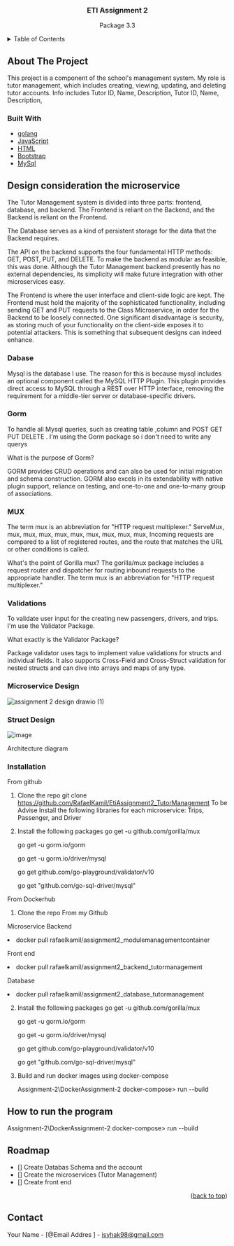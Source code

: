 
<!-- PROJECT LOGO -->
<br />
<div align="center">
  <a href="https://github.com/RafaelKamil/EtiAssignment2_TutorManagement">
  </a>

<h3 align="center">ETI Assignment 2</h3>

  <p align="center">
    Package 3.3
    <br />
  </p>
</div>



<!-- TABLE OF CONTENTS -->
<details>
  <summary>Table of Contents</summary>
  <ol>
    <li>
      <a href="#about-the-project">About The Project</a>
      <ul>
        <li><a href="#built-with">Built With</a></li>
      </ul>
    </li>
    <li>
      <a href="#getting-started">Getting Started</a>
      <ul>
        <li><a href="#installation">Installation</a></li>
      </ul>
    </li>
    <li><a href="#roadmap">Roadmap</a></li>
    <li><a href="#contact">Contact</a></li>
  </ol>
</details>



<!-- ABOUT THE PROJECT -->
## About The Project
This project is a component of the school's management system. My role is tutor management, which includes creating, viewing, updating, and deleting tutor accounts.
Info includes
Tutor ID, Name, Description, Tutor ID, Name, Description,

### Built With

* [golang](https://go.dev/)
* [JavaScript](https://www.javascript.com/)
* [HTML](https://en.wikipedia.org/wiki/HTML)
* [Bootstrap](https://getbootstrap.com/)
* [MySql](https://www.mysql.com/)


<!-- GETTING STARTED -->
## Design consideration the microservice

The Tutor Management system is divided into three parts: frontend, database, and backend. The Frontend is reliant on the Backend, and the Backend is reliant on the Frontend.


The Database serves as a kind of persistent storage for the data that the Backend requires.

The API on the backend supports the four fundamental HTTP methods: GET, POST, PUT, and DELETE. To make the backend as modular as feasible, this was done. Although the Tutor Management backend presently has no external dependencies, its simplicity will make future integration with other microservices easy.


The Frontend is where the user interface and client-side logic are kept. The Frontend must hold the majority of the sophisticated functionality, including sending GET and PUT requests to the Class Microservice, in order for the Backend to be loosely connected. One significant disadvantage is security, as storing much of your functionality on the client-side exposes it to potential attackers. This is something that subsequent designs can indeed enhance.



### Dabase


Mysql is the database I use. The reason for this is because mysql includes an optional component called the MySQL HTTP Plugin. This plugin provides direct access to MySQL through a REST over HTTP interface, removing the requirement for a middle-tier server or database-specific drivers.

### Gorm
To handle all Mysql queries, such as creating table ,column and POST GET PUT DELETE . I'm using the Gorm package so i don't need to write any querys

What is the purpose of Gorm? 

GORM provides CRUD operations and can also be used for initial migration and schema construction. GORM also excels in its extendability with native plugin support, reliance on testing, and one-to-one and one-to-many group of associations.

###  MUX
The term mux is an abbreviation for "HTTP request multiplexer." ServeMux, mux, mux, mux, mux, mux, mux, mux, mux, mux, Incoming requests are compared to a list of registered routes, and the route that matches the URL or other conditions is called.

What's the point of Gorilla mux?
The gorilla/mux package includes a request router and dispatcher for routing inbound requests to the appropriate handler. The term mux is an abbreviation for "HTTP request multiplexer."
### Validations


To validate user input for the creating new passengers, drivers, and trips. I'm use the Validator Package.

What exactly is the Validator Package?

Package validator uses tags to implement value validations for structs and individual fields. It also supports Cross-Field and Cross-Struct validation for nested structs and can dive into arrays and maps of any type.


### Microservice Design
![assignment 2 design drawio (1)](https://user-images.githubusercontent.com/74031156/152704678-46ea6790-1f3f-4290-b0c2-3388697a798b.png)



### Struct Design
![image](https://user-images.githubusercontent.com/74031156/152705339-77aff38b-2c43-4ad9-bb8a-0e5aa0950699.png)


Architecture diagram
### Installation
From github
1. Clone the repo git clone https://github.com/RafaelKamil/EtiAssignment2_TutorManagement To be Advise Install the following libraries for each microservice: Trips, Passenger, and Driver

2. Install the following packages 
    go get -u github.com/gorilla/mux
    
    go get -u gorm.io/gorm
    
    go get -u gorm.io/driver/mysql
    
    go get github.com/go-playground/validator/v10
    
    go get "github.com/go-sql-driver/mysql"
    
From Dockerhub
1. Clone the repo From my Github 

  Microservice Backend
     <li> docker pull rafaelkamil/assignment2_modulemanagementcontainer</li>
  
  Front end
    <li> docker pull rafaelkamil/assignment2_backend_tutormanagement</li>
 
 Database
    <li>docker pull rafaelkamil/assignment2_database_tutormanagement</li>


2. Install the following packages 
    go get -u github.com/gorilla/mux
    
    go get -u gorm.io/gorm
    
    go get -u gorm.io/driver/mysql
    
    go get github.com/go-playground/validator/v10
    
    go get "github.com/go-sql-driver/mysql"
    
 
3. Build and run docker images using docker-compose
    
    Assignment-2\DockerAssignment-2 docker-compose> run --build



<!-- USAGE EXAMPLES -->
## How to run the program

 Assignment-2\DockerAssignment-2 docker-compose> run --build


<!-- ROADMAP -->
## Roadmap

- [] Create Databas Schema and the account
- [] Create the microservices (Tutor Management)
- [] Create front end 

<p align="right">(<a href="#top">back to top</a>)</p>


<!-- CONTACT -->
## Contact

Your Name - [@Email Addres ] - isyhak98@gmail.com


